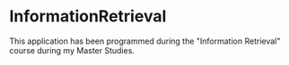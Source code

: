# InformationRetrieval

This application has been programmed during the "Information Retrieval" course during my Master Studies.
